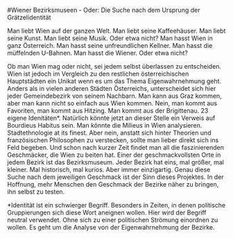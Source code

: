 #Wiener Bezirksmuseen - Oder: Die Suche nach dem Ursprung der Grätzelidentität

Man liebt Wien auf der ganzen Welt. Man liebt seine Kaffeehäuser. Man liebt seine
Kunst. Man liebt seine Musik. Oder etwa nicht?
Man hasst Wien in ganz Österreich. Man hasst seine unfreundlichen Kellner. Man hasst
die müffelnden U-Bahnen. Man hasst die Wiener. Oder etwa nicht?

Ob man Wien mag oder nicht, sei jedem selbst überlassen zu entscheiden. Wien ist
jedoch im Vergleich zu den restlichen österreichischen Hauptstädten ein Unikat
wenn es um das Thema Eigenwahrnehmung geht. Anders als in vielen anderen Städten
Österreichs, unterscheidet sich hier jeder Gemeindebezirk von seinem Nachbarn. Man kann aus
Graz kommen, aber man kann nicht so einfach aus Wien kommen. Nein, man kommt aus Favoriten,
man kommt aus Hitzing. Man kommt aus der Brigittenau.
23 eigene Idenitäten*. Natürlich könnte jetzt an dieser Stelle ein Verweis auf
Bourdieus Habitus sein. Man könnte die Milieus in Wien analysieren. Stadtethnologie at
its finest. Aber nein, anstatt sich hinter Theorien und französischen Philosophen zu
verstecken, sollte man lieber direkt sich ins Feld begeben. Und schon nach kurzer
Zeit findet man all die faszinierenden Geschmäcker, die Wien zu beiten hat. Einer
der geschmackvollsten Orte in jedem Bezirk ist das Bezirksmuseum. Jeder Bezirk hat eins,
mal größer, mal kleiner. Mal historisch, mal kurios. Aber immer einzigartig. Genau diese
Suche nach dem jeweiligen Geschmack ist der Sinn dieses Projektes. In der Hoffnung,
mehr Menschen den Geschmack der Bezirke näher zu bringen, ihn selbst zu testen.

*Identität ist ein schwierger Begriff. Besonders in Zeiten, in denen politische Gruppierungen
sich diese Wort aneignen wollen. Hier wird der Begriff neutral verwendet. Ohne sich zu einer
politischen Strömung einordnen zu wollen. Es geht um die Analyse von der Eigenwahrnehmung der
Bezirke.

